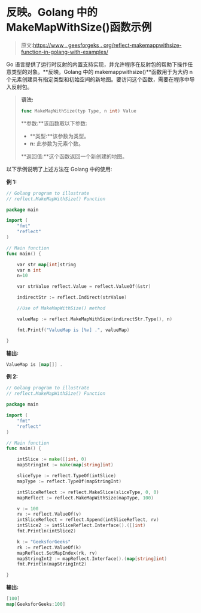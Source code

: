 # 反映。Golang 中的 MakeMapWithSize()函数示例

> 原文:[https://www . geesforgeks . org/reflect-makemappwithsize-function-in-golang-with-examples/](https://www.geeksforgeeks.org/reflect-makemapwithsize-function-in-golang-with-examples/)

Go 语言提供了运行时反射的内置支持实现，并允许程序在反射包的帮助下操作任意类型的对象。**反映。Golang 中的 makemappwithsize()**函数用于为大约 n 个元素创建具有指定类型和初始空间的新地图。要访问这个函数，需要在程序中导入反射包。

> **语法:**
> 
> ```go
> func MakeMapWithSize(typ Type, n int) Value
> 
> ```
> 
> **参数:**该函数取以下参数:
> 
> *   **类型:**该参数为类型。
> *   **n:** 此参数为元素个数。
> 
> **返回值:**这个函数返回一个新创建的地图。

以下示例说明了上述方法在 Golang 中的使用:

**例 1:**

```go
// Golang program to illustrate
// reflect.MakeMapWithSize() Function

package main

import (
    "fmt"
    "reflect"
)

// Main function
func main() {

    var str map[int]string 
    var n int
    n=10

    var strValue reflect.Value = reflect.ValueOf(&str)

    indirectStr := reflect.Indirect(strValue)

    //Use of MakeMapWithSize() method

    valueMap := reflect.MakeMapWithSize(indirectStr.Type(), n)

    fmt.Printf("ValueMap is [%v] .", valueMap)

}
```

**输出:**

```go
ValueMap is [map[]] .

```

**例 2:**

```go
// Golang program to illustrate
// reflect.MakeMapWithSize() Function

package main

import (
    "fmt"
    "reflect"
)

// Main function
func main() {

    intSlice := make([]int, 0)
    mapStringInt := make(map[string]int)

    sliceType := reflect.TypeOf(intSlice)
    mapType := reflect.TypeOf(mapStringInt)

    intSliceReflect := reflect.MakeSlice(sliceType, 0, 0)
    mapReflect := reflect.MakeMapWithSize(mapType, 100)

    v := 100
    rv := reflect.ValueOf(v)
    intSliceReflect = reflect.Append(intSliceReflect, rv)
    intSlice2 := intSliceReflect.Interface().([]int)
    fmt.Println(intSlice2)

    k := "GeeksforGeeks"
    rk := reflect.ValueOf(k)
    mapReflect.SetMapIndex(rk, rv)
    mapStringInt2 := mapReflect.Interface().(map[string]int)
    fmt.Println(mapStringInt2)

}
```

**输出:**

```go
[100]
map[GeeksforGeeks:100]

```